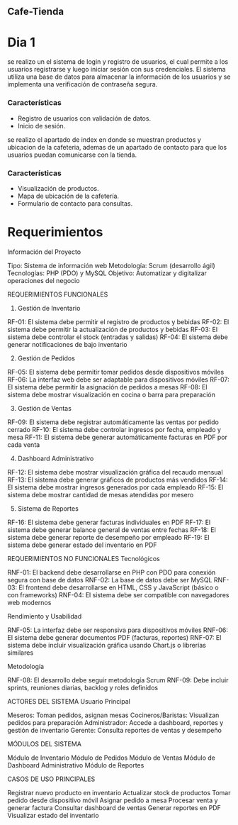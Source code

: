 ## Cafe-Tienda

# Dia 1
se realizo un el sistema de login y registro de usuarios, el cual permite a los usuarios registrarse y luego iniciar sesión con sus credenciales. El sistema utiliza una base de datos para almacenar la información de los usuarios y se implementa una verificación de contraseña segura.
### Características
- Registro de usuarios con validación de datos.
- Inicio de sesión.

se realizo el apartado de index en donde se muestran productos y ubicacion de la cafeteria, ademas de un apartado de contacto para que los usuarios puedan comunicarse con la tienda.
### Características
- Visualización de productos.
- Mapa de ubicación de la cafetería.
- Formulario de contacto para consultas.


















# Requerimientos 

Información del Proyecto

Tipo: Sistema de información web
Metodología: Scrum (desarrollo ágil)
Tecnologías: PHP (PDO) y MySQL
Objetivo: Automatizar y digitalizar operaciones del negocio


REQUERIMIENTOS FUNCIONALES
1. Gestión de Inventario

RF-01: El sistema debe permitir el registro de productos y bebidas
RF-02: El sistema debe permitir la actualización de productos y bebidas
RF-03: El sistema debe controlar el stock (entradas y salidas)
RF-04: El sistema debe generar notificaciones de bajo inventario

2. Gestión de Pedidos

RF-05: El sistema debe permitir tomar pedidos desde dispositivos móviles
RF-06: La interfaz web debe ser adaptable para dispositivos móviles
RF-07: El sistema debe permitir la asignación de pedidos a mesas
RF-08: El sistema debe mostrar visualización en cocina o barra para preparación

3. Gestión de Ventas

RF-09: El sistema debe registrar automáticamente las ventas por pedido cerrado
RF-10: El sistema debe controlar ingresos por fecha, empleado y mesa
RF-11: El sistema debe generar automáticamente facturas en PDF por cada venta

4. Dashboard Administrativo

RF-12: El sistema debe mostrar visualización gráfica del recaudo mensual
RF-13: El sistema debe generar gráficos de productos más vendidos
RF-14: El sistema debe mostrar ingresos generados por cada empleado
RF-15: El sistema debe mostrar cantidad de mesas atendidas por mesero

5. Sistema de Reportes

RF-16: El sistema debe generar facturas individuales en PDF
RF-17: El sistema debe generar balance general de ventas entre fechas
RF-18: El sistema debe generar reporte de desempeño por empleado
RF-19: El sistema debe generar estado del inventario en PDF


REQUERIMIENTOS NO FUNCIONALES
Tecnológicos

RNF-01: El backend debe desarrollarse en PHP con PDO para conexión segura con base de datos
RNF-02: La base de datos debe ser MySQL
RNF-03: El frontend debe desarrollarse en HTML, CSS y JavaScript (básico o con frameworks)
RNF-04: El sistema debe ser compatible con navegadores web modernos

Rendimiento y Usabilidad

RNF-05: La interfaz debe ser responsiva para dispositivos móviles
RNF-06: El sistema debe generar documentos PDF (facturas, reportes)
RNF-07: El sistema debe incluir visualización gráfica usando Chart.js o librerías similares

Metodología

RNF-08: El desarrollo debe seguir metodología Scrum
RNF-09: Debe incluir sprints, reuniones diarias, backlog y roles definidos


ACTORES DEL SISTEMA
Usuario Principal

Meseros: Toman pedidos, asignan mesas
Cocineros/Baristas: Visualizan pedidos para preparación
Administrador: Accede a dashboard, reportes y gestión de inventario
Gerente: Consulta reportes de ventas y desempeño


MÓDULOS DEL SISTEMA

Módulo de Inventario
Módulo de Pedidos
Módulo de Ventas
Módulo de Dashboard Administrativo
Módulo de Reportes


CASOS DE USO PRINCIPALES

Registrar nuevo producto en inventario
Actualizar stock de productos
Tomar pedido desde dispositivo móvil
Asignar pedido a mesa
Procesar venta y generar factura
Consultar dashboard de ventas
Generar reportes en PDF
Visualizar estado del inventario